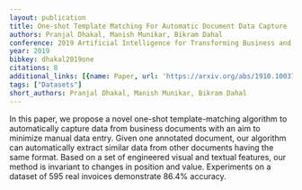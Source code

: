 ```yaml
---
layout: publication
title: One-shot Template Matching For Automatic Document Data Capture
authors: Pranjal Dhakal, Manish Munikar, Bikram Dahal
conference: 2019 Artificial Intelligence for Transforming Business and Society (AITB)
year: 2019
bibkey: dhakal2019one
citations: 8
additional_links: [{name: Paper, url: 'https://arxiv.org/abs/1910.10037'}]
tags: ["Datasets"]
short_authors: Pranjal Dhakal, Manish Munikar, Bikram Dahal
---
```

In this paper, we propose a novel one-shot template-matching algorithm to
automatically capture data from business documents with an aim to minimize
manual data entry. Given one annotated document, our algorithm can
automatically extract similar data from other documents having the same format.
Based on a set of engineered visual and textual features, our method is
invariant to changes in position and value. Experiments on a dataset of 595
real invoices demonstrate 86.4% accuracy.